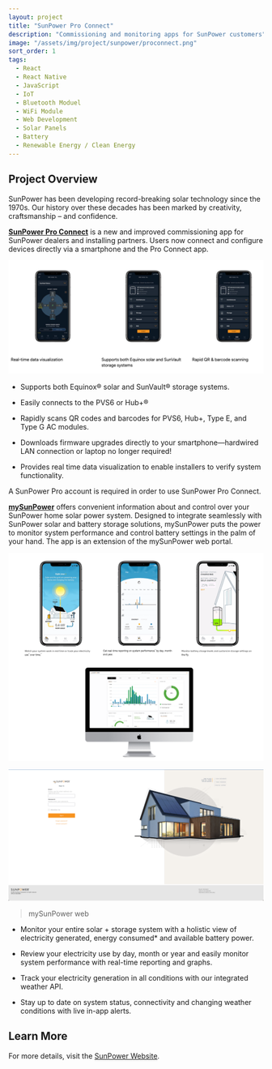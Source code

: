 ```yaml
---
layout: project
title: "SunPower Pro Connect"
description: "Commissioning and monitoring apps for SunPower customers"
image: "/assets/img/project/sunpower/proconnect.png"
sort_order: 1
tags:
  - React
  - React Native
  - JavaScript
  - IoT
  - Bluetooth Moduel
  - WiFi Module
  - Web Development
  - Solar Panels
  - Battery
  - Renewable Energy / Clean Energy
---
```


## Project Overview

SunPower has been developing record-breaking solar technology since the 1970s. Our history over these decades has been marked by creativity, craftsmanship – and confidence.

[**SunPower Pro Connect**](https://us.sunpower.com/products/software/sunpower-pro-connect) is a new and improved commissioning app for SunPower dealers and installing partners. Users now connect and configure devices directly via a smartphone and the Pro Connect app. 

![Project Image](/assets/img/project/sunpower/proconnect1.png)

- Supports both Equinox® solar and SunVault® storage systems.

- Easily connects to the PVS6 or Hub+®

- Rapidly scans QR codes and barcodes for PVS6, Hub+, Type E, and Type G AC modules.

- Downloads firmware upgrades directly to your smartphone—hardwired LAN connection or laptop no longer required!

- Provides real time data visualization to enable installers to verify system functionality.

A SunPower Pro account is required in order to use SunPower Pro Connect.


[**mySunPower**](https://us.sunpower.com/products/software/mysunpower) offers convenient information about and control over your SunPower home solar power system. Designed to integrate seamlessly with SunPower solar and battery storage solutions, mySunPower puts the power to monitor system performance and control battery settings in the palm of your hand. The app is an extension of the mySunPower web portal.

![Project Image](/assets/img/project/sunpower/mysunpower.png)

![Project Image](/assets/img/project/sunpower/web.png)
> mySunPower web
 
- Monitor your entire solar + storage system with a holistic view of electricity generated, energy consumed* and available battery power.

- Review your electricity use by day, month or year and easily monitor system performance with real-time reporting and graphs.

- Track your electricity generation in all conditions with our integrated weather API.

- Stay up to date on system status, connectivity and changing weather conditions with live in-app alerts.


## Learn More

For more details, visit the [SunPower Website](https://us.sunpower.com/).
